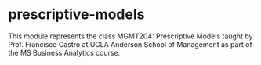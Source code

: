 # prescriptive-models

This module represents the class MGMT204: Prescriptive Models taught by Prof. Francisco Castro at UCLA Anderson School of Management as part of the MS Business Analytics course.

